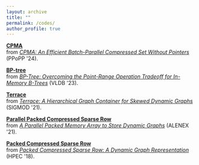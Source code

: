 ```yaml
---
layout: archive
title: ""
permalink: /codes/
author_profile: true
---
```

**[CPMA](https://github.com/wheatman/Packed-Memory-Array)**         
from *[CPMA: An Efficient Batch-Parallel Compressed Set Without Pointers](https://itshelenxu.github.io/files/papers/cpma-ppopp-24.pdf)* (PPoPP '24).

**[BP-tree](https://github.com/wheatman/concurrent-btrees)**      
from *[BP-Tree: Overcoming the Point-Range Operation Tradeoff for In-Memory B-Trees](https://itshelenxu.github.io/files/papers/bptree-vldb-23.pdf)* (VLDB '23).

**[Terrace](https://github.com/PASSIONLab/terrace)**      
from *[Terrace: A Hierarchical Graph Container for Skewed Dynamic Graphs](https://itshelenxu.github.io/files/papers/terrace-sigmod-21.pdf)* (SIGMOD '21).

**[Parallel Packed Compressed Sparse Row](https://github.com/wheatman/PPCSR_)**      
from *[A Parallel Packed Memory Array to Store Dynamic Graphs](https://itshelenxu.github.io/files/papers/ppcsr-alenex-21.pdf)* (ALENEX '21).

**[Packed Compressed Sparse Row](https://github.com/wheatman/Packed-Compressed-Sparse-Row)**     
from *[Packed Compressed Sparse Row: A Dynamic Graph Representation](https://itshelenxu.github.io/files/papers/pcsr.pdf)* (HPEC '18).
